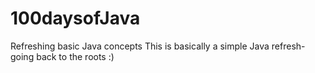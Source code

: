 # 100daysofJava
Refreshing basic Java concepts
This is basically a simple Java refresh- going back to the roots :)

